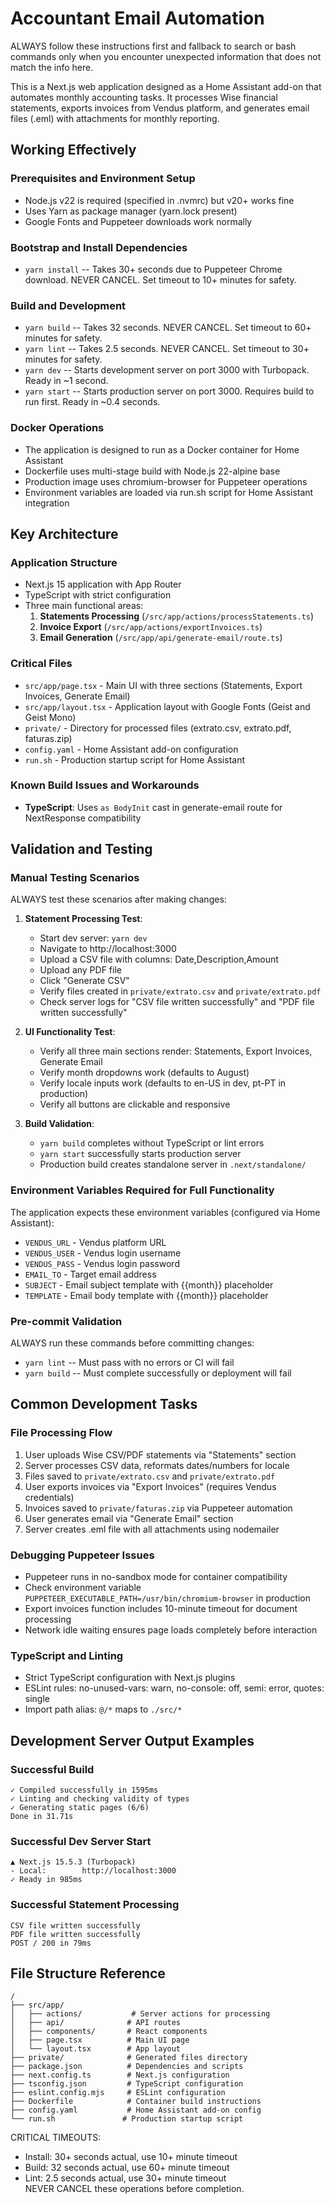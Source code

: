 # Accountant Email Automation

ALWAYS follow these instructions first and fallback to search or bash commands only when you encounter unexpected information that does not match the info here.

This is a Next.js web application designed as a Home Assistant add-on that automates monthly accounting tasks. It processes Wise financial statements, exports invoices from Vendus platform, and generates email files (.eml) with attachments for monthly reporting.

## Working Effectively

### Prerequisites and Environment Setup
- Node.js v22 is required (specified in .nvmrc) but v20+ works fine
- Uses Yarn as package manager (yarn.lock present)
- Google Fonts and Puppeteer downloads work normally

### Bootstrap and Install Dependencies
- `yarn install` -- Takes 30+ seconds due to Puppeteer Chrome download. NEVER CANCEL. Set timeout to 10+ minutes for safety.

### Build and Development
- `yarn build` -- Takes 32 seconds. NEVER CANCEL. Set timeout to 60+ minutes for safety.
- `yarn lint` -- Takes 2.5 seconds. NEVER CANCEL. Set timeout to 30+ minutes for safety.
- `yarn dev` -- Starts development server on port 3000 with Turbopack. Ready in ~1 second.
- `yarn start` -- Starts production server on port 3000. Requires build to run first. Ready in ~0.4 seconds.

### Docker Operations
- The application is designed to run as a Docker container for Home Assistant
- Dockerfile uses multi-stage build with Node.js 22-alpine base
- Production image uses chromium-browser for Puppeteer operations
- Environment variables are loaded via run.sh script for Home Assistant integration

## Key Architecture

### Application Structure
- Next.js 15 application with App Router
- TypeScript with strict configuration
- Three main functional areas:
  1. **Statements Processing** (`/src/app/actions/processStatements.ts`)
  2. **Invoice Export** (`/src/app/actions/exportInvoices.ts`) 
  3. **Email Generation** (`/src/app/api/generate-email/route.ts`)

### Critical Files
- `src/app/page.tsx` - Main UI with three sections (Statements, Export Invoices, Generate Email)
- `src/app/layout.tsx` - Application layout with Google Fonts (Geist and Geist Mono)
- `private/` - Directory for processed files (extrato.csv, extrato.pdf, faturas.zip)
- `config.yaml` - Home Assistant add-on configuration
- `run.sh` - Production startup script for Home Assistant

### Known Build Issues and Workarounds
- **TypeScript**: Uses `as BodyInit` cast in generate-email route for NextResponse compatibility

## Validation and Testing

### Manual Testing Scenarios
ALWAYS test these scenarios after making changes:

1. **Statement Processing Test**:
   - Start dev server: `yarn dev`
   - Navigate to http://localhost:3000
   - Upload a CSV file with columns: Date,Description,Amount
   - Upload any PDF file  
   - Click "Generate CSV"
   - Verify files created in `private/extrato.csv` and `private/extrato.pdf`
   - Check server logs for "CSV file written successfully" and "PDF file written successfully"

2. **UI Functionality Test**:
   - Verify all three main sections render: Statements, Export Invoices, Generate Email
   - Verify month dropdowns work (defaults to August)
   - Verify locale inputs work (defaults to en-US in dev, pt-PT in production)
   - Verify all buttons are clickable and responsive

3. **Build Validation**:
   - `yarn build` completes without TypeScript or lint errors
   - `yarn start` successfully starts production server
   - Production build creates standalone server in `.next/standalone/`

### Environment Variables Required for Full Functionality
The application expects these environment variables (configured via Home Assistant):
- `VENDUS_URL` - Vendus platform URL
- `VENDUS_USER` - Vendus login username  
- `VENDUS_PASS` - Vendus login password
- `EMAIL_TO` - Target email address
- `SUBJECT` - Email subject template with {{month}} placeholder
- `TEMPLATE` - Email body template with {{month}} placeholder

### Pre-commit Validation
ALWAYS run these commands before committing changes:
- `yarn lint` -- Must pass with no errors or CI will fail
- `yarn build` -- Must complete successfully or deployment will fail

## Common Development Tasks

### File Processing Flow
1. User uploads Wise CSV/PDF statements via "Statements" section
2. Server processes CSV data, reformats dates/numbers for locale
3. Files saved to `private/extrato.csv` and `private/extrato.pdf`
4. User exports invoices via "Export Invoices" (requires Vendus credentials)
5. Invoices saved to `private/faturas.zip` via Puppeteer automation
6. User generates email via "Generate Email" section
7. Server creates .eml file with all attachments using nodemailer

### Debugging Puppeteer Issues
- Puppeteer runs in no-sandbox mode for container compatibility
- Check environment variable `PUPPETEER_EXECUTABLE_PATH=/usr/bin/chromium-browser` in production
- Export invoices function includes 10-minute timeout for document processing
- Network idle waiting ensures page loads completely before interaction

### TypeScript and Linting
- Strict TypeScript configuration with Next.js plugins
- ESLint rules: no-unused-vars: warn, no-console: off, semi: error, quotes: single
- Import path alias: `@/*` maps to `./src/*`

## Development Server Output Examples

### Successful Build
```
✓ Compiled successfully in 1595ms
✓ Linting and checking validity of types
✓ Generating static pages (6/6)
Done in 31.71s
```

### Successful Dev Server Start
```
▲ Next.js 15.5.3 (Turbopack)
- Local:        http://localhost:3000
✓ Ready in 985ms
```

### Successful Statement Processing
```
CSV file written successfully
PDF file written successfully
POST / 200 in 79ms
```

## File Structure Reference
```
/
├── src/app/
│   ├── actions/           # Server actions for processing
│   ├── api/              # API routes
│   ├── components/       # React components  
│   ├── page.tsx          # Main UI page
│   └── layout.tsx        # App layout
├── private/              # Generated files directory
├── package.json          # Dependencies and scripts
├── next.config.ts        # Next.js configuration
├── tsconfig.json         # TypeScript configuration
├── eslint.config.mjs     # ESLint configuration
├── Dockerfile            # Container build instructions
├── config.yaml           # Home Assistant add-on config
└── run.sh               # Production startup script
```

CRITICAL TIMEOUTS:
- Install: 30+ seconds actual, use 10+ minute timeout
- Build: 32 seconds actual, use 60+ minute timeout
- Lint: 2.5 seconds actual, use 30+ minute timeout  
NEVER CANCEL these operations before completion.